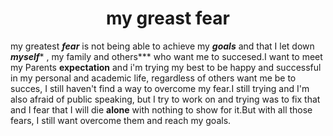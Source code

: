 <h1 align="center">my greast fear</h1>

my greatest ***fear*** is not being able to achieve my ***goals*** and that I let down ***myself**** , my family 
and others*** who want me to succesed.I want to meet my Parents **expectation** and i'm trying my best to be happy and successful in my personal and academic life, regardless of others want me be to succes, I still haven't find a way to overcome my fear.I still trying and I'm also afraid of public speaking, but I try to work on and trying was to fix that and I fear that I will die **alone** with nothing to show for it.But with all those fears, I still want overcome them and reach my goals.

